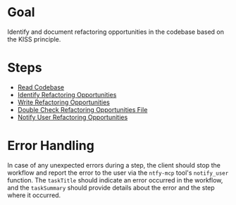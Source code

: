 # Goal
Identify and document refactoring opportunities in the codebase based on the KISS principle.

# Steps
*   [Read Codebase](steps/read_codebase.md)
*   [Identify Refactoring Opportunities](steps/identify_refactoring_opportunities.md)
*   [Write Refactoring Opportunities](steps/write_refactoring_opportunities.md)
*   [Double Check Refactoring Opportunities File](steps/double_check_refactoring_opportunities_file.md)
*   [Notify User Refactoring Opportunities](steps/notify_user_refactoring_opportunities.md)

# Error Handling
In case of any unexpected errors during a step, the client should stop the workflow and report the error to the user via the `ntfy-mcp` tool's `notify_user` function. The `taskTitle` should indicate an error occurred in the workflow, and the `taskSummary` should provide details about the error and the step where it occurred.
